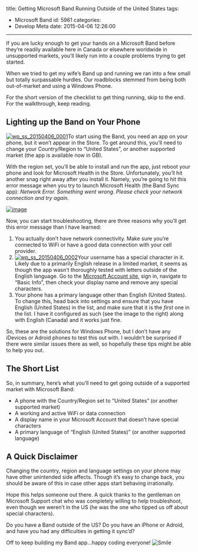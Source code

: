 title: Getting Microsoft Band Running Outside of the United States
tags:
  - Microsoft Band
id: 5961
categories:
  - Develop Meta
date: 2015-04-06 12:26:00
---

If you are lucky enough to get your hands on a Microsoft Band before they’re readily available here in Canada or elsewhere worldwide in unsupported markets, you’ll likely run into a couple problems trying to get started. 

When we tried to get my wife’s Band up and running we ran into a few small but totally surpassable hurdles. Our roadblocks stemmed from being both out-of-market and using a Windows Phone.

For the short version of the checklist to get thing running, skip to the end. For the walkthrough, keep reading.

## Lighting up the Band on Your Phone

[![wp_ss_20150406_0001](https://jcblogimages.blob.core.windows.net/img/2015/04/wp_ss_20150406_0001_thumb.png "wp_ss_20150406_0001")](https://jcblogimages.blob.core.windows.net/img/2015/04/wp_ss_20150406_0001.png)To start using the Band, you need an app on your phone, but it won’t appear in the Store. To get around this, you’ll need to change your Country/Region to “United States”, or another supported market (the app is available now in GB).

With the region set, you’ll be able to install and run the app, just reboot your phone and look for Microsoft Health in the Store. Unfortunately, you’ll hit another snag right away after you install it. Namely, you’re going to hit this error message when you try to launch Microsoft Health (the Band Sync app): _Network Error. Something went wrong. Please check your network connection and try again._

[![image](https://jcblogimages.blob.core.windows.net/img/2015/04/image_thumb.png "image")](https://jcblogimages.blob.core.windows.net/img/2015/04/image.png)

Now, you can start troubleshooting, there are three reasons why you’ll get this error message than I have learned:

1.  You actually don’t have network connectivity. Make sure you’re connected to WiFi or have a good data connection with your cell provider.  <li>[![wp_ss_20150406_0002](https://jcblogimages.blob.core.windows.net/img/2015/04/wp_ss_20150406_0002_thumb.png "wp_ss_20150406_0002")](https://jcblogimages.blob.core.windows.net/img/2015/04/wp_ss_20150406_0002.png)Your username has a special character in it. Likely due to a primarily English release in a limited market, it seems as though the app wasn’t thoroughly tested with letters outside of the English language. Go to the [Microsoft Account site](https://account.live.com), sign in, navigate to “Basic Info”, then check your display name and remove any special characters.  <li>Your phone has a primary language other than English (United States). To change this, head back into settings and ensure that you have English (United States) in the list, and make sure that it is the _first_ one in the list. I have it configured as such (see the image to the right) along with English (Canada) and it works just fine. 

So, these are the solutions for Windows Phone, but I don’t have any iDevices or Adroid phones to test this out with. I wouldn’t be surprised if there were similar issues there as well, so hopefully these tips might be able to help you out.

## The Short List

So, in summary, here’s what you’ll need to get going outside of a supported market with Microsoft Band:

*   A phone with the Country/Region set to “United States” (or another supported market)  <li>A working and active WiFi or data connection  <li>A display name in your Microsoft Account that doesn’t have special characters  <li>A primary language of “English (United States)” (or another supported language) 

## A Quick Disclaimer

Changing the country, region and language settings on your phone may have other unintended side affects. Though it’s easy to change back, you should be aware of this in case other apps start behaving irrationally.

Hope this helps someone out there. A quick thanks to the gentleman on Microsoft Support chat who was completely willing to help troubleshoot, even though we weren’t in the US (he was the one who tipped us off about special characters).

Do you have a Band outside of the US? Do you have an iPhone or Adroid, and have you had any difficulties in getting it sync’d?

Off to keep building my Band app…happy coding everyone! ![Smile](https://jcblogimages.blob.core.windows.net/img/2015/04/wlEmoticon-smile1.png)
